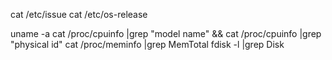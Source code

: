 cat /etc/issue
cat /etc/os-release


uname -a
cat /proc/cpuinfo |grep "model name" && cat /proc/cpuinfo |grep "physical id"
cat /proc/meminfo |grep MemTotal
fdisk -l |grep Disk